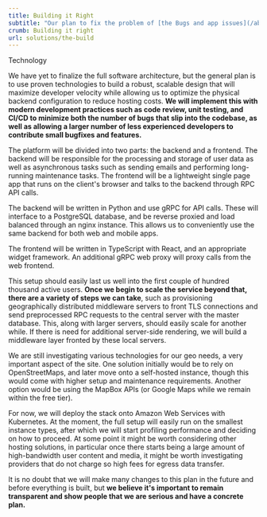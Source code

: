```yaml
---
title: Building it Right
subtitle: "Our plan to fix the problem of [the Bugs and app issues](/about/issues/the-build)"
crumb: Building it right
url: solutions/the-build
---
```


<span class="tag is-danger is-large">Technology</span>

We have yet to finalize the full software architecture, but the general plan is to use proven technologies to build a robust, scalable design that will maximize developer velocity while allowing us to optimize the physical backend configuration to reduce hosting costs. **We will implement this with modern development practices such as code review, unit testing, and CI/CD to minimize both the number of bugs that slip into the codebase, as well as allowing a larger number of less experienced developers to contribute small bugfixes and features.**

The platform will be divided into two parts: the backend and a frontend. The backend will be responsible for the processing and storage of user data as well as asynchronous tasks such as sending emails and performing long-running maintenance tasks. The frontend will be a lightweight single page app that runs on the client's browser and talks to the backend through RPC API calls.

The backend will be written in Python and use gRPC for API calls. These will interface to a PostgreSQL database, and be reverse proxied and load balanced through an nginx instance. This allows us to conveniently use the same backend for both web and mobile apps.

The frontend will be written in TypeScript with React, and an appropriate widget framework. An additional gRPC web proxy will proxy calls from the web frontend.

This setup should easily last us well into the first couple of hundred thousand active users. **Once we begin to scale the service beyond that, there are a variety of steps we can take**, such as provisioning geographically distributed middleware servers to front TLS connections and send preprocessed RPC requests to the central server with the master database. This, along with larger servers, should easily scale for another while. If there is need for additional server-side rendering, we will build a middleware layer fronted by these local servers.

We are still investigating various technologies for our geo needs, a very important aspect of the site. One solution initially would be to rely on OpenStreetMaps, and later move onto a self-hosted instance, though this would come with higher setup and maintenance requirements. Another option would be using the MapBox APIs (or Google Maps while we remain within the free tier).

For now, we will deploy the stack onto Amazon Web Services with Kubernetes. At the moment, the full setup will easily run on the smallest instance types, after which we will start profiling performance and deciding on how to proceed. At some point it might be worth considering other hosting solutions, in particular once there starts being a large amount of high-bandwidth user content and media, it might be worth investigating providers that do not charge so high fees for egress data transfer.

It is no doubt that we will make many changes to this plan in the future and before everything is built, but **we believe it's important to remain transparent and show people that we are serious and have a concrete plan.**
